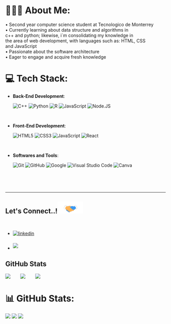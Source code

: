 # 👨🏻‍💻 About Me:
• Second year computer science student at Tecnologico de Monterrey<br>• Currently learning about data structure and algorithms in <br>c++ and python; likewise, i´m consolidating my knowledge in <br>the area of web development, with languages such as: HTML, CSS <br>and JavaScript<br>• Passionate about the software architecture<br>• Eager to engage and acquire fresh knowledge




# 💻 Tech Stack:


- **Back-End Development**:


    ![C++](https://img.shields.io/badge/C++%20-%2300599C.svg?style=for-the-badge&logo=c%2B%2B&logoColor=white)
    ![Python](https://img.shields.io/badge/Python%20-%2314354C.svg?style=for-the-badge&logo=python&logoColor=white)
    ![R](https://img.shields.io/badge/R-276DC3?style=for-the-badge&logo=r&logoColor=white)
    ![JavaScript](https://img.shields.io/badge/JavaScript%20-%23F7DF1E.svg?style=for-the-badge&logo=javascript&logoColor=black)
    ![Node.JS](https://img.shields.io/badge/Node%20js-339933?style=for-the-badge&logo=nodedotjs&logoColor=white)


<br>   

- **Front-End Development**:

   ![HTML5](https://img.shields.io/badge/HTML5%20-%23E34F26.svg?style=for-the-badge&logo=html5&logoColor=white)
   ![CSS3](https://img.shields.io/badge/CSS%20-%231572B6.svg?style=for-the-badge&logo=css3&logoColor=white)
   ![JavaScript](https://img.shields.io/badge/JavaScript%20-%23F7DF1E.svg?style=for-the-badge&logo=javascript&logoColor=black)
   ![React](https://img.shields.io/badge/React-20232A?style=for-the-badge&logo=react&logoColor=61DAFB)

<br>

- **Softwares and Tools**:

    ![Git](https://img.shields.io/badge/git-%23F05033.svg?style=for-the-badge&logo=git&logoColor=white)
    ![GitHub](https://img.shields.io/badge/github-%23121011.svg?style=for-the-badge&logo=github&logoColor=white)
    ![Google](https://img.shields.io/badge/google-%234285F4.svg?style=for-the-badge&logo=google&logoColor=white)
    ![Visual Studio Code](https://img.shields.io/badge/Visual%20Studio%20Code-0078d7.svg?style=for-the-badge&logo=visual-studio-code&logoColor=white)
    ![Canva](https://img.shields.io/badge/Canva-%2300C4CC.svg?style=for-the-badge&logo=Canva&logoColor=white)

<br>

</p>

<br>

-----

## <b> Let's Connect..!</b><img src="https://github.com/0xAbdulKhalid/0xAbdulKhalid/raw/main/assets/mdImages/handshake.gif" width ="80">
<br>


<ul>

<li>
<a href="https://www.linkedin.com/in/sergio-tom%C3%A1s-vargas-villarreal-544032282/" target="_blank">
<img src="https://img.shields.io/badge/linkedin:  Sergio Tomás Vargas Villarreal-%2300acee.svg?color=405DE6&style=for-the-badge&logo=linkedin&logoColor=white" alt=linkedin style="margin-bottom: 5px;"/>
</a>
</li>

<br>

<li>
<a href="https://mail.google.com/mail/u/0/?pli=1#inbox?compose=GTvVlcSGLrRTxWcVlsMwBgcVlCszmxTJNXNxmVxznhXmSlHdStzgPwlfhCMLkWhmWfHSmMxmcJcxM](https://mail.google.com/mail/u/0/#inbox?compose=DmwnWtDpJbppMNwJwZjLpcdVqXfKdvPhRkmGZxCWnJTWdtphxgZPGzQxDQTwWjbhWfBttSpwXVnv)" target="_blank">
<img src="https://img.shields.io/badge/gmail:  sergio.vargas.work@gmail.com-%23EA4335.svg?style=for-the-badge&logo=gmail&logoColor=white" t=mail style="margin-bottom: 5px;" />
</a>
</li>
	
</ul>
</div>

## GitHub Stats
<div>
<p><img align="left" src="https://github-readme-stats.vercel.app/api/top-langs?username=SergioVargasDev&show_icons=true&locale=en&layout=compact&theme=onedark&langs_count=6"/></p>
<p><img align="right" src="https://github-readme-stats.vercel.app/api?username=SergioVargasDev&show_icons=true&locale=en&theme=onedark"  width="410" /></p>
</div>

<div align = "center">
<img src="https://github-readme-streak-stats.herokuapp.com/?user=SergioVargasDev&theme=dark&hide_border=true" /><br/>
</div>

# 📊 GitHub Stats:

<div align="left">
  <img src="https://github-readme-stats.vercel.app/api?username=SergioVargasDev&theme=dark&hide_border=true&include_all_commits=false&count_private=false" width = "600" length = "800" </div>

  <img src="https://github-readme-stats.vercel.app/api/top-langs/?username=SergioVargasDev&theme=dark&hide_border=true&include_all_commits=false&count_private=false&layout=compact" />
  <img src="https://github-readme-streak-stats.herokuapp.com/?user=SergioVargasDev&theme=dark&hide_border=true" /><br/>

